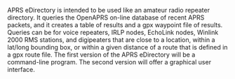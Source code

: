 APRS eDirectory is intended to be used like an amateur radio repeater directory. It queries the OpenAPRS on-line database of recent APRS packets, and it creates a table of results and a gpx waypoint file of results.  Queries can be for voice repeaters, IRLP nodes, EchoLink nodes, Winlink 2000 RMS stations, and digipeaters that are close to a location, within a lat/long bounding box, or within a given distance of a route that is defined in a gpx route file.  The first version of the APRS eDirectory will be a command-line program. The second version will offer a graphical user interface.